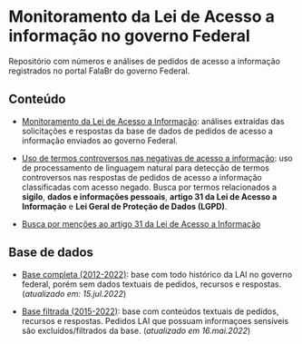 Monitoramento da Lei de Acesso a informação no governo Federal
================

Repositório com números e análises de pedidos de acesso a informação
registrados no portal FalaBr do governo Federal.

## Conteúdo

  - [Monitoramento da Lei de Acesso a
    Informação](https://rdurl0.github.io/monitoramento-lai/0-monitoramento):
    análises extraídas das solicitações e respostas da base de dados de
    pedidos de acesso a informação enviados ao governo Federal.

  - [Uso de termos controversos nas negativas de acesso a
    informação](https://rdurl0.github.io/monitoramento-lai/1-negativas-sigilo):
    uso de processamento de linguagem natural para detecção de termos
    controversos nas respostas de pedidos de acesso a informação
    classificadas com acesso negado. Busca por termos relacionados a
    **sigilo**, **dados e informações pessoais**, **artigo 31 da Lei de
    Acesso a Informação** e **Lei Geral de Proteção de Dados (LGPD)**.

  - [Busca por menções ao artigo 31 da Lei de Acesso a
    Informação](https://rdurl0.github.io/monitoramento-lai/2-negativas-artigo-31.qmd)

## Base de dados

  - [Base completa
    (2012-2022)](https://falabr.cgu.gov.br/publico/DownloadDados/DownloadDadosLai.aspx):
    base com todo histórico da LAI no governo federal, porém sem dados
    textuais de pedidos, recursos e respostas. (*atualizado em:
    15.jul.2022*)

  - [Base filtrada
    (2015-2022)](http://www.consultaesic.cgu.gov.br/busca/_layouts/15/DownloadPedidos/DownloadDados.aspx):
    base com conteúdos textuais de pedidos, recursos e respostas.
    Pedidos LAI que possuam informaçoes sensíveis são
    excluídos/filtrados da base. (*atualizado em 16.mai.2022*)
